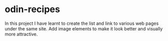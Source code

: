 # odin-recipes
In this project I have learnt to create the list and link to various web pages under the same site. Add image elements to make it look better and visually more attractive.